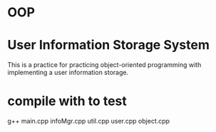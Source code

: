 # OOP

# User Information Storage System
   This is a practice for practicing object-oriented programming with implementing a user information storage.

# compile with to test
   g++ main.cpp infoMgr.cpp util.cpp user.cpp object.cpp 
